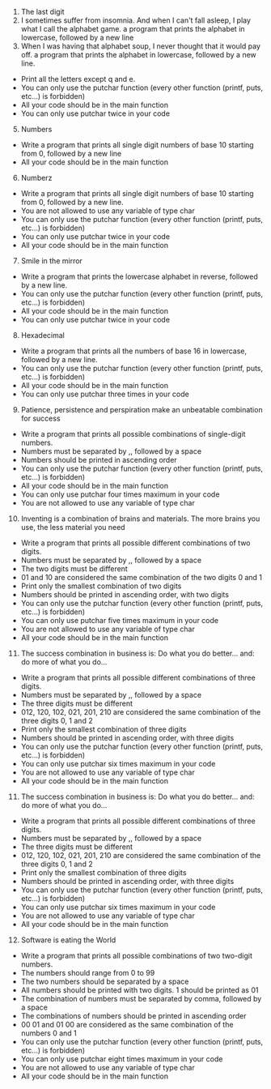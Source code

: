1. The last digit
2. I sometimes suffer from insomnia. And when I can't fall asleep, I play what I call the alphabet game.  a program that prints the alphabet in lowercase, followed by a new line
4. When I was having that alphabet soup, I never thought that it would pay off. a program that prints the alphabet in lowercase, followed by a new line.
- Print all the letters except q and e. 
- You can only use the putchar function (every other function (printf, puts, etc…) is forbidden)
- All your code should be in the main function
- You can only use putchar twice in your code

5. Numbers
- Write a program that prints all single digit numbers of base 10 starting from 0, followed by a new line
- All your code should be in the main function

6. Numberz
- Write a program that prints all single digit numbers of base 10 starting from 0, followed by a new line.
- You are not allowed to use any variable of type char
- You can only use the putchar function (every other function (printf, puts, etc…) is forbidden)
- You can only use putchar twice in your code
- All your code should be in the main function

7. Smile in the mirror
- Write a program that prints the lowercase alphabet in reverse, followed by a new line.
- You can only use the putchar function (every other function (printf, puts, etc…) is forbidden)
- All your code should be in the main function
- You can only use putchar twice in your code

8. Hexadecimal
- Write a program that prints all the numbers of base 16 in lowercase, followed by a new line.
- You can only use the putchar function (every other function (printf, puts, etc…) is forbidden)
- All your code should be in the main function
- You can only use putchar three times in your code

9. Patience, persistence and perspiration make an unbeatable combination for success
- Write a program that prints all possible combinations of single-digit numbers.
- Numbers must be separated by ,, followed by a space
- Numbers should be printed in ascending order
- You can only use the putchar function (every other function (printf, puts, etc…) is forbidden)
- All your code should be in the main function
- You can only use putchar four times maximum in your code
- You are not allowed to use any variable of type char

10. Inventing is a combination of brains and materials. The more brains you use, the less material you need
- Write a program that prints all possible different combinations of two digits.
- Numbers must be separated by ,, followed by a space
- The two digits must be different
- 01 and 10 are considered the same combination of the two digits 0 and 1
- Print only the smallest combination of two digits
- Numbers should be printed in ascending order, with two digits
- You can only use the putchar function (every other function (printf, puts, etc…) is forbidden)
- You can only use putchar five times maximum in your code
- You are not allowed to use any variable of type char
- All your code should be in the main function

11. The success combination in business is: Do what you do better... and: do more of what you do...
- Write a program that prints all possible different combinations of three digits.
- Numbers must be separated by ,, followed by a space
- The three digits must be different
- 012, 120, 102, 021, 201, 210 are considered the same combination of the three digits 0, 1 and 2
- Print only the smallest combination of three digits
- Numbers should be printed in ascending order, with three digits
- You can only use the putchar function (every other function (printf, puts, etc…) is forbidden)
- You can only use putchar six times maximum in your code
- You are not allowed to use any variable of type char
- All your code should be in the main function

11. The success combination in business is: Do what you do better... and: do more of what you do...
- Write a program that prints all possible different combinations of three digits.
- Numbers must be separated by ,, followed by a space
- The three digits must be different
- 012, 120, 102, 021, 201, 210 are considered the same combination of the three digits 0, 1 and 2
- Print only the smallest combination of three digits
- Numbers should be printed in ascending order, with three digits
- You can only use the putchar function (every other function (printf, puts, etc…) is forbidden)
- You can only use putchar six times maximum in your code
- You are not allowed to use any variable of type char
- All your code should be in the main function

12. Software is eating the World
- Write a program that prints all possible combinations of two two-digit numbers.
- The numbers should range from 0 to 99
- The two numbers should be separated by a space
- All numbers should be printed with two digits. 1 should be printed as 01
- The combination of numbers must be separated by comma, followed by a space
- The combinations of numbers should be printed in ascending order
- 00 01 and 01 00 are considered as the same combination of the numbers 0 and 1
- You can only use the putchar function (every other function (printf, puts, etc…) is forbidden)
- You can only use putchar eight times maximum in your code
- You are not allowed to use any variable of type char
- All your code should be in the main function




